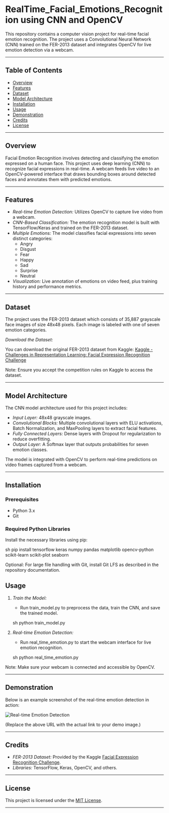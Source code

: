 # RealTime_Facial_Emotions_Recognition using CNN and OpenCV

This repository contains a computer vision project for real-time facial emotion recognition. The project uses a Convolutional Neural Network (CNN) trained on the FER-2013 dataset and integrates OpenCV for live emotion detection via a webcam.

---

## Table of Contents

- [Overview](#overview)
- [Features](#features)
- [Dataset](#dataset)
- [Model Architecture](#model-architecture)
- [Installation](#installation)
- [Usage](#usage)
- [Demonstration](#demonstration)
- [Credits](#credits)
- [License](#license)

---

## Overview

Facial Emotion Recognition involves detecting and classifying the emotion expressed on a human face. This project uses deep learning (CNN) to recognize facial expressions in real-time. A webcam feeds live video to an OpenCV-powered interface that draws bounding boxes around detected faces and annotates them with predicted emotions.

---

## Features

- *Real-time Emotion Detection:* Utilizes OpenCV to capture live video from a webcam.
- *CNN-Based Classification:* The emotion recognition model is built with TensorFlow/Keras and trained on the FER-2013 dataset.
- *Multiple Emotions:* The model classifies facial expressions into seven distinct categories:
  - Angry
  - Disgust
  - Fear
  - Happy
  - Sad
  - Surprise
  - Neutral
- *Visualization:* Live annotation of emotions on video feed, plus training history and performance metrics.

---

## Dataset

The project uses the FER-2013 dataset which consists of 35,887 grayscale face images of size 48x48 pixels. Each image is labeled with one of seven emotion categories.

*Download the Dataset:*

You can download the original FER-2013 dataset from Kaggle:
[Kaggle - Challenges in Representation Learning: Facial Expression Recognition Challenge](https://www.kaggle.com/c/challenges-in-representation-learning-facial-expression-recognition-challenge/data)

Note: Ensure you accept the competition rules on Kaggle to access the dataset.

---

## Model Architecture

The CNN model architecture used for this project includes:

- *Input Layer:* 48x48 grayscale images.
- *Convolutional Blocks:* Multiple convolutional layers with ELU activations, Batch Normalization, and MaxPooling layers to extract facial features.
- *Fully Connected Layers:* Dense layers with Dropout for regularization to reduce overfitting.
- *Output Layer:* A Softmax layer that outputs probabilities for seven emotion classes.

The model is integrated with OpenCV to perform real-time predictions on video frames captured from a webcam.

---

## Installation

### Prerequisites

- Python 3.x
- Git

### Required Python Libraries

Install the necessary libraries using pip:

sh
pip install tensorflow keras numpy pandas matplotlib opencv-python scikit-learn scikit-plot seaborn


Optional: For large file handling with Git, install Git LFS as described in the repository documentation.

## Usage

1. *Train the Model:*
   - Run train_model.py to preprocess the data, train the CNN, and save the trained model.
   
   sh
   python train_model.py
   

2. *Real-time Emotion Detection:*
   - Run real_time_emotion.py to start the webcam interface for live emotion recognition.
   
   sh
   python real_time_emotion.py
   

Note: Make sure your webcam is connected and accessible by OpenCV.

---

## Demonstration

Below is an example screenshot of the real-time emotion detection in action:

![Real-time Emotion Detection](https://github.com/user-attachments/assets/your-image-placeholder-url)

(Replace the above URL with the actual link to your demo image.)

---

## Credits

- *FER-2013 Dataset:* Provided by the Kaggle [Facial Expression Recognition Challenge](https://www.kaggle.com/c/challenges-in-representation-learning-facial-expression-recognition-challenge/data).
- *Libraries:* TensorFlow, Keras, OpenCV, and others.

---

## License

This project is licensed under the [MIT License](LICENSE).

---
